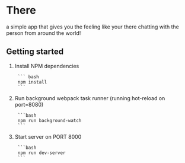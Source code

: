 # There

a simple app that gives you the feeling like your there chatting with the person
from around the world!

## Getting started

1. Install NPM dependencies 

        ``` bash
        npm install
        ```

2. Run background webpack task runner (running hot-reload on port=8080)

        ```bash
        npm run background-watch
        ```

3. Start server on PORT 8000

        ```bash
        npm run dev-server 
        ```


